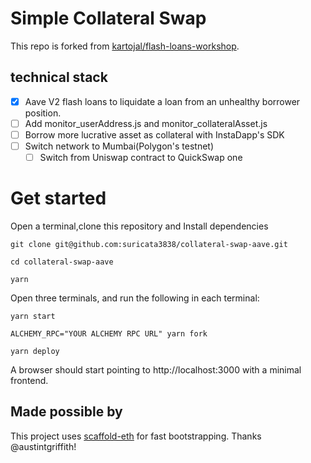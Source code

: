 # Simple Collateral Swap 

This repo is forked from [kartojal/flash-loans-workshop](https://github.com/kartojal/flash-loans-workshop).

## technical stack
- [x] Aave V2 flash loans to liquidate a loan from an unhealthy borrower position.
- [ ] Add monitor_userAddress.js and monitor_collateralAsset.js
- [ ] Borrow more lucrative asset as collateral with InstaDapp's SDK
- [ ] Switch network to Mumbai(Polygon's testnet)
  - [ ] Switch from Uniswap contract to QuickSwap one

# Get started

Open a terminal,clone this repository and Install dependencies

```
git clone git@github.com:suricata3838/collateral-swap-aave.git

cd collateral-swap-aave

yarn
```

Open three terminals, and run the following in each terminal:

```
yarn start
```

```
ALCHEMY_RPC="YOUR ALCHEMY RPC URL" yarn fork
```

```
yarn deploy
```

A browser should start pointing to http://localhost:3000 with a minimal frontend.

## Made possible by

This project uses [scaffold-eth](https://github.com/austintgriffith/scaffold-eth) for fast bootstrapping. Thanks @austintgriffith!
